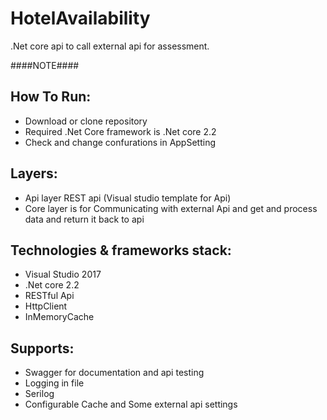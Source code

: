 # HotelAvailability
.Net core api to call external api for assessment. 

####NOTE####

## How To Run:
* Download or clone repository
* Required .Net Core framework is .Net core 2.2
* Check and change confurations in AppSetting

## Layers:
* Api layer REST api (Visual studio template for Api)
* Core layer is for Communicating with external Api and get and process data and return it back to api

## Technologies & frameworks stack:
* Visual Studio 2017
* .Net core 2.2
* RESTful Api
* HttpClient
* InMemoryCache

## Supports:

* Swagger for documentation and api testing
* Logging in file
* Serilog
* Configurable Cache and Some external api settings 
